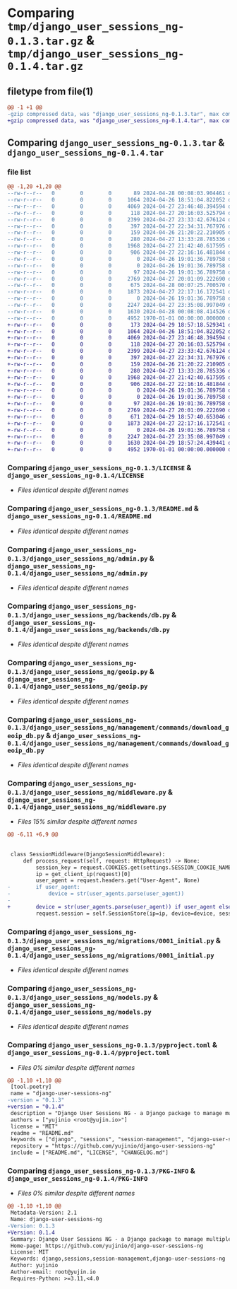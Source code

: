 # Comparing `tmp/django_user_sessions_ng-0.1.3.tar.gz` & `tmp/django_user_sessions_ng-0.1.4.tar.gz`

## filetype from file(1)

```diff
@@ -1 +1 @@
-gzip compressed data, was "django_user_sessions_ng-0.1.3.tar", max compression
+gzip compressed data, was "django_user_sessions_ng-0.1.4.tar", max compression
```

## Comparing `django_user_sessions_ng-0.1.3.tar` & `django_user_sessions_ng-0.1.4.tar`

### file list

```diff
@@ -1,20 +1,20 @@
--rw-r--r--   0        0        0       89 2024-04-28 00:08:03.904461 django_user_sessions_ng-0.1.3/CHANGELOG.md
--rw-r--r--   0        0        0     1064 2024-04-26 18:51:04.822052 django_user_sessions_ng-0.1.3/LICENSE
--rw-r--r--   0        0        0     4069 2024-04-27 23:46:48.394594 django_user_sessions_ng-0.1.3/README.md
--rw-r--r--   0        0        0      118 2024-04-27 20:16:03.525794 django_user_sessions_ng-0.1.3/django_user_sessions_ng/__init__.py
--rw-r--r--   0        0        0     2399 2024-04-27 23:33:42.676124 django_user_sessions_ng-0.1.3/django_user_sessions_ng/admin.py
--rw-r--r--   0        0        0      397 2024-04-27 22:34:31.767976 django_user_sessions_ng-0.1.3/django_user_sessions_ng/apps.py
--rw-r--r--   0        0        0      159 2024-04-26 21:20:22.210905 django_user_sessions_ng-0.1.3/django_user_sessions_ng/backends/__init__.py
--rw-r--r--   0        0        0      280 2024-04-27 13:33:28.785336 django_user_sessions_ng-0.1.3/django_user_sessions_ng/backends/cached_db.py
--rw-r--r--   0        0        0     1968 2024-04-27 21:42:40.617595 django_user_sessions_ng-0.1.3/django_user_sessions_ng/backends/db.py
--rw-r--r--   0        0        0      906 2024-04-27 22:16:16.481844 django_user_sessions_ng-0.1.3/django_user_sessions_ng/geoip.py
--rw-r--r--   0        0        0        0 2024-04-26 19:01:36.789758 django_user_sessions_ng-0.1.3/django_user_sessions_ng/management/__init__.py
--rw-r--r--   0        0        0        0 2024-04-26 19:01:36.789758 django_user_sessions_ng-0.1.3/django_user_sessions_ng/management/commands/__init__.py
--rw-r--r--   0        0        0       97 2024-04-26 19:01:36.789758 django_user_sessions_ng-0.1.3/django_user_sessions_ng/management/commands/clearsessions.py
--rw-r--r--   0        0        0     2769 2024-04-27 20:01:09.222690 django_user_sessions_ng-0.1.3/django_user_sessions_ng/management/commands/download_geoip_db.py
--rw-r--r--   0        0        0      675 2024-04-28 00:07:25.700570 django_user_sessions_ng-0.1.3/django_user_sessions_ng/middleware.py
--rw-r--r--   0        0        0     1873 2024-04-27 22:17:16.172541 django_user_sessions_ng-0.1.3/django_user_sessions_ng/migrations/0001_initial.py
--rw-r--r--   0        0        0        0 2024-04-26 19:01:36.789758 django_user_sessions_ng-0.1.3/django_user_sessions_ng/migrations/__init__.py
--rw-r--r--   0        0        0     2247 2024-04-27 23:35:08.997049 django_user_sessions_ng-0.1.3/django_user_sessions_ng/models.py
--rw-r--r--   0        0        0     1630 2024-04-28 00:08:08.414526 django_user_sessions_ng-0.1.3/pyproject.toml
--rw-r--r--   0        0        0     4952 1970-01-01 00:00:00.000000 django_user_sessions_ng-0.1.3/PKG-INFO
+-rw-r--r--   0        0        0      173 2024-04-29 18:57:18.529341 django_user_sessions_ng-0.1.4/CHANGELOG.md
+-rw-r--r--   0        0        0     1064 2024-04-26 18:51:04.822052 django_user_sessions_ng-0.1.4/LICENSE
+-rw-r--r--   0        0        0     4069 2024-04-27 23:46:48.394594 django_user_sessions_ng-0.1.4/README.md
+-rw-r--r--   0        0        0      118 2024-04-27 20:16:03.525794 django_user_sessions_ng-0.1.4/django_user_sessions_ng/__init__.py
+-rw-r--r--   0        0        0     2399 2024-04-27 23:33:42.676124 django_user_sessions_ng-0.1.4/django_user_sessions_ng/admin.py
+-rw-r--r--   0        0        0      397 2024-04-27 22:34:31.767976 django_user_sessions_ng-0.1.4/django_user_sessions_ng/apps.py
+-rw-r--r--   0        0        0      159 2024-04-26 21:20:22.210905 django_user_sessions_ng-0.1.4/django_user_sessions_ng/backends/__init__.py
+-rw-r--r--   0        0        0      280 2024-04-27 13:33:28.785336 django_user_sessions_ng-0.1.4/django_user_sessions_ng/backends/cached_db.py
+-rw-r--r--   0        0        0     1968 2024-04-27 21:42:40.617595 django_user_sessions_ng-0.1.4/django_user_sessions_ng/backends/db.py
+-rw-r--r--   0        0        0      906 2024-04-27 22:16:16.481844 django_user_sessions_ng-0.1.4/django_user_sessions_ng/geoip.py
+-rw-r--r--   0        0        0        0 2024-04-26 19:01:36.789758 django_user_sessions_ng-0.1.4/django_user_sessions_ng/management/__init__.py
+-rw-r--r--   0        0        0        0 2024-04-26 19:01:36.789758 django_user_sessions_ng-0.1.4/django_user_sessions_ng/management/commands/__init__.py
+-rw-r--r--   0        0        0       97 2024-04-26 19:01:36.789758 django_user_sessions_ng-0.1.4/django_user_sessions_ng/management/commands/clearsessions.py
+-rw-r--r--   0        0        0     2769 2024-04-27 20:01:09.222690 django_user_sessions_ng-0.1.4/django_user_sessions_ng/management/commands/download_geoip_db.py
+-rw-r--r--   0        0        0      671 2024-04-29 18:57:40.653046 django_user_sessions_ng-0.1.4/django_user_sessions_ng/middleware.py
+-rw-r--r--   0        0        0     1873 2024-04-27 22:17:16.172541 django_user_sessions_ng-0.1.4/django_user_sessions_ng/migrations/0001_initial.py
+-rw-r--r--   0        0        0        0 2024-04-26 19:01:36.789758 django_user_sessions_ng-0.1.4/django_user_sessions_ng/migrations/__init__.py
+-rw-r--r--   0        0        0     2247 2024-04-27 23:35:08.997049 django_user_sessions_ng-0.1.4/django_user_sessions_ng/models.py
+-rw-r--r--   0        0        0     1630 2024-04-29 18:57:24.439441 django_user_sessions_ng-0.1.4/pyproject.toml
+-rw-r--r--   0        0        0     4952 1970-01-01 00:00:00.000000 django_user_sessions_ng-0.1.4/PKG-INFO
```

### Comparing `django_user_sessions_ng-0.1.3/LICENSE` & `django_user_sessions_ng-0.1.4/LICENSE`

 * *Files identical despite different names*

### Comparing `django_user_sessions_ng-0.1.3/README.md` & `django_user_sessions_ng-0.1.4/README.md`

 * *Files identical despite different names*

### Comparing `django_user_sessions_ng-0.1.3/django_user_sessions_ng/admin.py` & `django_user_sessions_ng-0.1.4/django_user_sessions_ng/admin.py`

 * *Files identical despite different names*

### Comparing `django_user_sessions_ng-0.1.3/django_user_sessions_ng/backends/db.py` & `django_user_sessions_ng-0.1.4/django_user_sessions_ng/backends/db.py`

 * *Files identical despite different names*

### Comparing `django_user_sessions_ng-0.1.3/django_user_sessions_ng/geoip.py` & `django_user_sessions_ng-0.1.4/django_user_sessions_ng/geoip.py`

 * *Files identical despite different names*

### Comparing `django_user_sessions_ng-0.1.3/django_user_sessions_ng/management/commands/download_geoip_db.py` & `django_user_sessions_ng-0.1.4/django_user_sessions_ng/management/commands/download_geoip_db.py`

 * *Files identical despite different names*

### Comparing `django_user_sessions_ng-0.1.3/django_user_sessions_ng/middleware.py` & `django_user_sessions_ng-0.1.4/django_user_sessions_ng/middleware.py`

 * *Files 15% similar despite different names*

```diff
@@ -6,11 +6,9 @@
 
 
 class SessionMiddleware(DjangoSessionMiddleware):
     def process_request(self, request: HttpRequest) -> None:
         session_key = request.COOKIES.get(settings.SESSION_COOKIE_NAME, None)
         ip = get_client_ip(request)[0]
         user_agent = request.headers.get("User-Agent", None)
-        if user_agent:
-            device = str(user_agents.parse(user_agent))
-
+        device = str(user_agents.parse(user_agent)) if user_agent else None
         request.session = self.SessionStore(ip=ip, device=device, session_key=session_key)
```

### Comparing `django_user_sessions_ng-0.1.3/django_user_sessions_ng/migrations/0001_initial.py` & `django_user_sessions_ng-0.1.4/django_user_sessions_ng/migrations/0001_initial.py`

 * *Files identical despite different names*

### Comparing `django_user_sessions_ng-0.1.3/django_user_sessions_ng/models.py` & `django_user_sessions_ng-0.1.4/django_user_sessions_ng/models.py`

 * *Files identical despite different names*

### Comparing `django_user_sessions_ng-0.1.3/pyproject.toml` & `django_user_sessions_ng-0.1.4/pyproject.toml`

 * *Files 0% similar despite different names*

```diff
@@ -1,10 +1,10 @@
 [tool.poetry]
 name = "django-user-sessions-ng"
-version = "0.1.3"
+version = "0.1.4"
 description = "Django User Sessions NG - a Django package to manage multiple user sessions."
 authors = ["yujinio <root@yujin.io>"]
 license = "MIT"
 readme = "README.md"
 keywords = ["django", "sessions", "session-management", "django-user-sessions-ng"]
 repository = "https://github.com/yujinio/django-user-sessions-ng"
 include = ["README.md", "LICENSE", "CHANGELOG.md"]
```

### Comparing `django_user_sessions_ng-0.1.3/PKG-INFO` & `django_user_sessions_ng-0.1.4/PKG-INFO`

 * *Files 0% similar despite different names*

```diff
@@ -1,10 +1,10 @@
 Metadata-Version: 2.1
 Name: django-user-sessions-ng
-Version: 0.1.3
+Version: 0.1.4
 Summary: Django User Sessions NG - a Django package to manage multiple user sessions.
 Home-page: https://github.com/yujinio/django-user-sessions-ng
 License: MIT
 Keywords: django,sessions,session-management,django-user-sessions-ng
 Author: yujinio
 Author-email: root@yujin.io
 Requires-Python: >=3.11,<4.0
```

